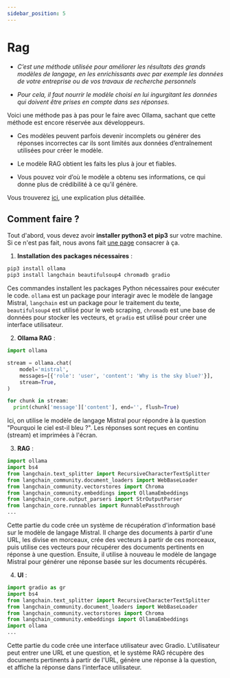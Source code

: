 ```yaml
---
sidebar_position: 5
---
```


# Rag


- *C’est une méthode utilisée pour améliorer les résultats des grands modèles de langage, en les enrichissants avec par exemple les données de votre entreprise ou de vos travaux de recherche personnels*

- *Pour cela, il faut nourrir le modèle choisi en lui ingurgitant les données qui doivent être prises en compte dans ses réponses.*

Voici une méthode pas à pas pour le faire avec Ollama, sachant que cette méthode est encore réservée aux développeurs.

- Ces modèles peuvent parfois devenir incomplets ou générer des réponses incorrectes car ils sont limités aux données d’entraînement utilisées pour créer le modèle.

- Le modèle RAG obtient les faits les plus à jour et fiables.

- Vous pouvez voir d’où le modèle a obtenu ses informations, ce qui donne plus de crédibilité à ce qu’il génère.

Vous trouverez [ici](https://www.youtube.com/watch?v=T-D1OfcDW1M), une explication plus détaillée.

## Comment faire ?

Tout d'abord, vous devez avoir **installer python3 et pip3** sur votre machine. Si ce n'est pas fait, nous avons fait [une page](/docs/Installer/outils/python) consacrer à ça.

1. **Installation des packages nécessaires** : 

```bash
pip3 install ollama
pip3 install langchain beautifulsoup4 chromadb gradio
```

Ces commandes installent les packages Python nécessaires pour exécuter le code. `ollama` est un package pour interagir avec le modèle de langage Mistral, `langchain` est un package pour le traitement du texte, `beautifulsoup4` est utilisé pour le web scraping, `chromadb` est une base de données pour stocker les vecteurs, et `gradio` est utilisé pour créer une interface utilisateur.

2. **Ollama RAG** :

```python
import ollama

stream = ollama.chat(
    model='mistral',
    messages=[{'role': 'user', 'content': 'Why is the sky blue?'}],
    stream=True,
)

for chunk in stream:
  print(chunk['message']['content'], end='', flush=True)
```
Ici, on utilise le modèle de langage Mistral pour répondre à la question "Pourquoi le ciel est-il bleu ?". Les réponses sont reçues en continu (stream) et imprimées à l'écran.

3. **RAG** :

```python
import ollama
import bs4
from langchain.text_splitter import RecursiveCharacterTextSplitter
from langchain_community.document_loaders import WebBaseLoader
from langchain_community.vectorstores import Chroma
from langchain_community.embeddings import OllamaEmbeddings
from langchain_core.output_parsers import StrOutputParser
from langchain_core.runnables import RunnablePassthrough
...
```
Cette partie du code crée un système de récupération d'information basé sur le modèle de langage Mistral. Il charge des documents à partir d'une URL, les divise en morceaux, crée des vecteurs à partir de ces morceaux, puis utilise ces vecteurs pour récupérer des documents pertinents en réponse à une question. Ensuite, il utilise à nouveau le modèle de langage Mistral pour générer une réponse basée sur les documents récupérés.

4. **UI** :

```python
import gradio as gr
import bs4
from langchain.text_splitter import RecursiveCharacterTextSplitter
from langchain_community.document_loaders import WebBaseLoader
from langchain_community.vectorstores import Chroma
from langchain_community.embeddings import OllamaEmbeddings
import ollama
...
```
Cette partie du code crée une interface utilisateur avec Gradio. L'utilisateur peut entrer une URL et une question, et le système RAG récupère des documents pertinents à partir de l'URL, génère une réponse à la question, et affiche la réponse dans l'interface utilisateur.
